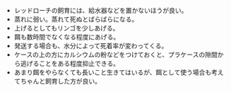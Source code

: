* レッドローチの飼育には、給水器などを置かないほうが良い。
* 蒸れに弱い。蒸れて死ぬとばらばらになる。
* 上げるとしてもリンゴを少しあげる。
* 餌も数時間でなくなる程度にあげる。
* 発送する場合も、水分によって死着率が変わってくる。
* ケースの上の方にカルシウムの粉などをつけておくと、プラケースの隙間から逃げることをある程度抑止できる。
* あまり餌をやらなくても長いこと生きてはいるが、餌として使う場合も考えてちゃんと飼育した方が良い。

